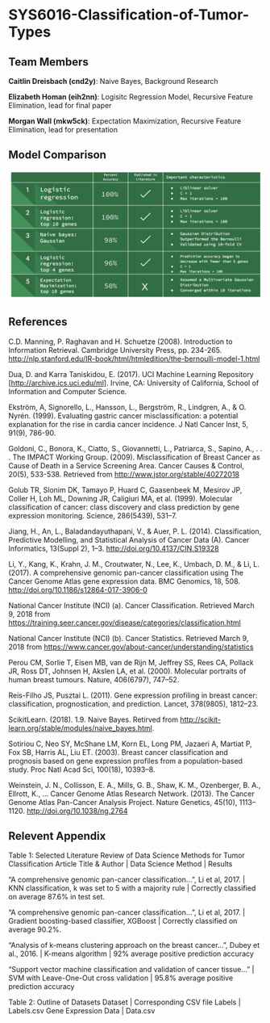 # SYS6016-Classification-of-Tumor-Types

## Team Members
**Caitlin Dreisbach (cnd2y)**: Naive Bayes, Background Research

**Elizabeth Homan (eih2nn)**: Logisitc Regression Model, Recursive Feature Elimination, lead for final paper

**Morgan Wall (mkw5ck)**: Expectation Maximization, Recursive Feature Elimination, lead for presentation


## Model Comparison

![Results Comparison](results.png?raw=true)


## References

C.D. Manning, P. Raghavan and H. Schuetze (2008). Introduction to Information Retrieval. Cambridge University Press, pp. 234-265. http://nlp.stanford.edu/IR-book/html/htmledition/the-bernoulli-model-1.html

Dua, D. and Karra Taniskidou, E. (2017). UCI Machine Learning Repository [http://archive.ics.uci.edu/ml]. Irvine, CA: University of California, School of Information and Computer Science.
 
Ekström, A, Signorello, L.,  Hansson, L., Bergström, R., Lindgren, A., & O. Nyrén. (1999). Evaluating gastric cancer misclassification: a potential explanation for the rise in cardia cancer incidence. J Natl Cancer Inst, 5, 91(9), 786-90.

Goldoni, C., Bonora, K., Ciatto, S., Giovannetti, L., Patriarca, S., Sapino, A., . . . The IMPACT Working Group. (2009). Misclassification of Breast Cancer as Cause of Death in a Service Screening Area. Cancer Causes & Control, 20(5), 533-538. Retrieved from http://www.jstor.org/stable/40272018

Golub TR, Slonim DK, Tamayo P, Huard C, Gaasenbeek M, Mesirov JP, Coller H, Loh ML, Downing JR, Caligiuri MA, et al. (1999). Molecular classification of cancer: class discovery and class prediction by gene expression monitoring. Science, 286(5439), 531–7.

Jiang, H., An, L., Baladandayuthapani, V., & Auer, P. L. (2014). Classification, Predictive Modelling, and Statistical Analysis of Cancer Data (A). Cancer Informatics, 13(Suppl 2), 1–3. http://doi.org/10.4137/CIN.S19328

Li, Y., Kang, K., Krahn, J. M., Croutwater, N., Lee, K., Umbach, D. M., & Li, L. (2017). A comprehensive genomic pan-cancer classification using The Cancer Genome Atlas gene expression data. BMC Genomics, 18, 508. http://doi.org/10.1186/s12864-017-3906-0

National Cancer Institute (NCI) (a). Cancer Classification. Retrieved March 9, 2018 from https://training.seer.cancer.gov/disease/categories/classification.html

National Cancer Institute (NCI) (b). Cancer Statistics. Retrieved March 9, 2018 from
https://www.cancer.gov/about-cancer/understanding/statistics

Perou CM, Sorlie T, Eisen MB, van de Rijn M, Jeffrey SS, Rees CA, Pollack JR, Ross DT, Johnsen H, Akslen LA, et al. (2000). Molecular portraits of human breast tumours. Nature, 406(6797), 747–52.

Reis-Filho JS, Pusztai L. (2011). Gene expression profiling in breast cancer: classification, prognostication, and prediction. Lancet, 378(9805), 1812–23.

ScikitLearn. (2018). 1.9. Naive Bayes. Retirved from http://scikit-learn.org/stable/modules/naive_bayes.html.

Sotiriou C, Neo SY, McShane LM, Korn EL, Long PM, Jazaeri A, Martiat P, Fox SB, Harris AL, Liu ET. (2003). Breast cancer classification and prognosis based on gene expression profiles from a population-based study. Proc Natl Acad Sci, 100(18), 10393–8.

Weinstein, J. N., Collisson, E. A., Mills, G. B., Shaw, K. M., Ozenberger, B. A., Ellrott, K., … Cancer Genome Atlas Research Network. (2013). The Cancer Genome Atlas Pan-Cancer Analysis Project. Nature Genetics, 45(10), 1113–1120. http://doi.org/10.1038/ng.2764


## Relevent Appendix

Table 1: Selected Literature Review of Data Science Methods for Tumor Classification
Article Title & Author | Data Science Method | Results

“A comprehensive genomic pan-cancer classification...”, Li et al, 2017. | KNN classification, k was set to 5 with a majority rule | Correctly classified on average 87.6% in test set.

“A comprehensive genomic pan-cancer classification...”, Li et al, 2017. | Gradient boosting-based classifier, XGBoost | Correctly classified on average 90.2%.

“Analysis of k-means clustering approach on the breast cancer…”, Dubey et al., 2016. | K-means algorithm  | 92% average positive prediction accuracy

“Support vector machine classification and validation of cancer tissue…” | SVM with Leave-One-Out cross validation | 95.8% average positive prediction accuracy


Table 2: Outline of Datasets
Dataset | Corresponding CSV file
Labels | Labels.csv
Gene Expression Data | Data.csv 

